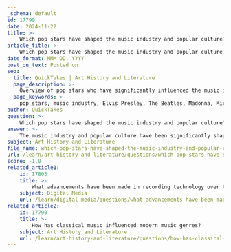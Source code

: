 ```yaml
---
_schema: default
id: 17799
date: 2024-11-22
title: >-
    Which pop stars have shaped the music industry and popular culture?
article_title: >-
    Which pop stars have shaped the music industry and popular culture?
date_format: MMM DD, YYYY
post_on_text: Posted on
seo:
  title: QuickTakes | Art History and Literature
  page_description: >-
    Overview of pop stars who have significantly influenced the music industry and popular culture, highlighting key figures like Elvis Presley, The Beatles, Madonna, Michael Jackson, Freddie Mercury, Britney Spears, and K-Pop artists.
  page_keywords: >-
    pop stars, music industry, Elvis Presley, The Beatles, Madonna, Michael Jackson, Freddie Mercury, Queen, Britney Spears, K-Pop, cultural icons, influential artists, music history, popular culture
author: QuickTakes
question: >-
    Which pop stars have shaped the music industry and popular culture?
answer: >-
    The music industry and popular culture have been significantly shaped by numerous pop stars throughout history. Here are some of the most influential figures:\n\n1. **Elvis Presley**: Known as the "King of Rock and Roll," Elvis Presley revolutionized popular music in the 1950s with his unique blend of R&B, country, and pop. His charismatic stage presence, sensual voice, and hip-shaking dance moves captivated audiences and set records for concert attendance and record sales. He remains one of the best-selling and most influential artists in music history.\n\n2. **The Beatles**: Formed in 1960, The Beatles—comprising John Lennon, Paul McCartney, George Harrison, and Ringo Starr—transformed the music landscape with their innovative songwriting and iconic songs like "Hey Jude" and "Let It Be." Their influence on pop music is profound, as they helped shape the genre and inspired countless artists.\n\n3. **Madonna**: Often referred to as the "Queen of Pop," Madonna's impact on the music industry is immense. Her ability to blend catchy pop melodies with dynamic performances and high-profile music videos has made her a cultural icon. Throughout her career, she has navigated public scrutiny and personal challenges, solidifying her status as a trailblazer in pop music.\n\n4. **Michael Jackson**: Known as the "King of Pop," Michael Jackson's contributions to music, dance, and fashion have left an indelible mark on popular culture. His innovative music videos and groundbreaking performances set new standards in the industry, influencing generations of artists.\n\n5. **Freddie Mercury and Queen**: As the lead singer of Queen, Freddie Mercury's powerful vocals and theatrical performances transformed live music shows into spectacular events. The band's fusion of rock and pop, along with unforgettable anthems, has made them one of the most influential groups in pop music history.\n\n6. **Britney Spears**: Often called the "Princess of Pop," Britney Spears emerged in the late 1990s with her catchy pop hits and dynamic performances. Despite facing personal challenges, her resilience and evolution as an artist have solidified her influence in the music industry.\n\n7. **K-Pop Artists**: The rise of K-Pop, particularly groups like BTS and Blackpink, has reshaped the global music landscape. K-Pop's blend of diverse musical styles, impressive choreography, and strong visual aesthetics has garnered a massive international following, challenging traditional Western music industry models and promoting cultural exchange.\n\nThese artists, among others, have not only transformed the music industry but have also served as cultural icons, influencing fashion, social movements, and global trends. Their contributions highlight the multi-dimensional nature of pop music and its ability to resonate across different cultures and generations.
subject: Art History and Literature
file_name: which-pop-stars-have-shaped-the-music-industry-and-popular-culture.md
url: /learn/art-history-and-literature/questions/which-pop-stars-have-shaped-the-music-industry-and-popular-culture
score: -1.0
related_article1:
    id: 17803
    title: >-
        What advancements have been made in recording technology over the years?
    subject: Digital Media
    url: /learn/digital-media/questions/what-advancements-have-been-made-in-recording-technology-over-the-years
related_article2:
    id: 17790
    title: >-
        How has classical music influenced modern music genres?
    subject: Art History and Literature
    url: /learn/art-history-and-literature/questions/how-has-classical-music-influenced-modern-music-genres
---
```


&nbsp;